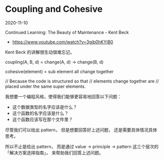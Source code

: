 # Coupling and Cohesive

2020-11-10

Continued Learning: The Beauty of Maintenance - Kent Beck
- https://www.youtube.com/watch?v=3gib0hKYjB0

Kent Beck 的讲解很生动很难忘记。

coupling(A, B, d) = change(A, d) -> change(B, d)

cohesive(element) = sub element all change together

// Because the code is structured so that
// elements change together are
// placed under the same super elements.

我想要一个编程风格，使得我们能够更容易地回答以下问题：
- 这个数据类型的名字应该是什么？
- 这个函数的名字应该是什么？
- 这个函数应该写在那个文件里？

尽管我们可以给出 pattern，
但是想要回答好上述问题，
还是需要具体情况具体思考。

所以不止是给出 pattern，
而是通过 value -> principle -> pattern 这三个层次的「解决方案选择指南」，
来帮助我们回答上述问题。
